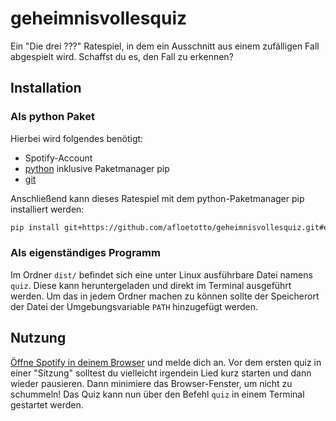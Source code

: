 # geheimnisvollesquiz

Ein "Die drei ???" Ratespiel, in dem ein Ausschnitt aus einem zufälligen Fall
abgespielt wird.
Schaffst du es, den Fall zu erkennen?

## Installation

### Als python Paket

Hierbei wird folgendes benötigt:

- Spotify-Account
- [python](https://www.python.org/downloads/) inklusive Paketmanager pip
- [git](https://git-scm.com/downloads)

Anschließend kann dieses Ratespiel mit dem python-Paketmanager pip installiert werden:

```bash
pip install git+https://github.com/afloetotto/geheimnisvollesquiz.git#egg=geheimnisvollesquiz
```

### Als eigenständiges Programm

Im Ordner `dist/` befindet sich eine unter Linux ausführbare Datei namens `quiz`.
Diese kann heruntergeladen und direkt im Terminal ausgeführt werden.
Um das in jedem Ordner machen zu können sollte der Speicherort der Datei der
Umgebungsvariable `PATH` hinzugefügt werden.

## Nutzung

[Öffne Spotify in deinem Browser](https://open.spotify.com/) und melde dich an.
Vor dem ersten quiz in einer "Sitzung" solltest du vielleicht irgendein Lied
kurz starten und dann wieder pausieren.
Dann minimiere das Browser-Fenster, um nicht zu schummeln!
Das Quiz kann nun über den Befehl `quiz` in einem Terminal gestartet werden.
